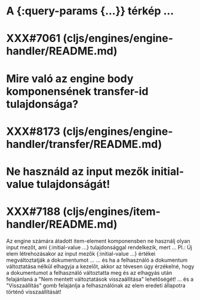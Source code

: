 
# A {:query-params {...}} térkép ...
# XXX#7061 (cljs/engines/engine-handler/README.md)



# Mire való az engine body komponensének transfer-id tulajdonsága?
# XXX#8173 (cljs/engines/engine-handler/transfer/README.md)



# Ne használd az input mezők initial-value tulajdonságát!
# XXX#7188 (cljs/engines/item-handler/README.md)
  Az engine számára átadott item-element komponensben ne használj olyan input mezőt,
  ami {:initial-value ...} tulajdonsággal rendelkezik, mert ...
  Pl.: Új elem létrehozásakor az input mezők {:initial-value ...} értékei
       megváltoztatják a dokumentumot ...
       ... és ha a felhasználó a dokumentum változtatása nélkül elhagyja a kezelőt,
           akkor az tévesen úgy érzékelné, hogy a dokumentumot a felhasználó változtatta
           meg és az elhagyás után felajánlaná a "Nem mentett változtatások visszaállítása"
           lehetőségét!
       ... és a "Visszaállítás" gomb felajánlja a felhasználónak az elem eredeti
           állapotra történő visszaállítását!
